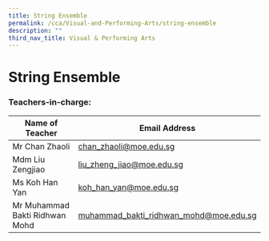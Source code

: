 ```yaml
---
title: String Ensemble
permalink: /cca/Visual-and-Performing-Arts/string-ensemble
description: ""
third_nav_title: Visual & Performing Arts
---
```

# **String Ensemble**

### Teachers-in-charge:

| Name of Teacher 	| Email Address 	|
|---	|---	|
| Mr Chan Zhaoli 	| [chan_zhaoli@moe.edu.sg](mailto:chan_zhaoli@moe.edu.sg) 	|
| Mdm Liu Zengjiao 	| [liu_zheng_jiao@moe.edu.sg](mailto:liu_zheng_jiao@moe.edu.sg) 	|
| Ms Koh Han Yan 	| [koh_han_yan@moe.edu.sg](mailto:koh_han_yan@moe.edu.sg) 	|
| Mr Muhammad Bakti Ridhwan Mohd 	| [muhammad_bakti_ridhwan_mohd@moe.edu.sg](mailto:muhammad_bakti_ridhwan_mohd@moe.edu.sg) 	|
